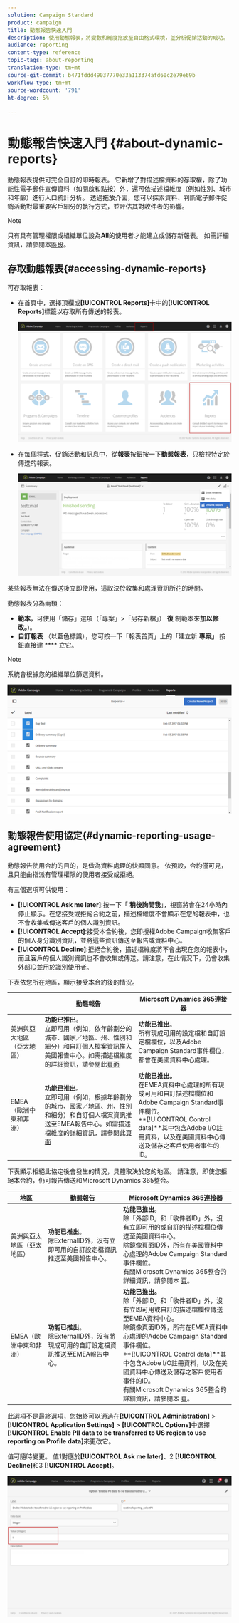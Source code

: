 ```yaml
---
solution: Campaign Standard
product: campaign
title: 動態報告快速入門
description: 使用動態報表，將變數和維度拖放至自由格式環境，並分析促銷活動的成功。
audience: reporting
content-type: reference
topic-tags: about-reporting
translation-type: tm+mt
source-git-commit: b471fddd49037770e33a113374afd60c2e79e69b
workflow-type: tm+mt
source-wordcount: '791'
ht-degree: 5%

---
```



# 動態報告快速入門 {#about-dynamic-reports}

動態報表提供可完全自訂的即時報表。 它新增了對描述檔資料的存取權，除了功能性電子郵件宣傳資料（如開啟和點按）外，還可依描述檔維度（例如性別、城市和年齡）進行人口統計分析。 透過拖放介面，您可以探索資料、判斷電子郵件促銷活動對最重要客戶細分的執行方式，並評估其對收件者的影響。

>[!NOTE]
>
>只有具有管理權限或組織單位設為&#x200B;**All**&#x200B;的使用者才能建立或儲存新報表。 如需詳細資訊，請參閱本[區段](../../administration/using/users-management.md)。

## 存取動態報表{#accessing-dynamic-reports}

可存取報表：

* 在首頁中，選擇頂欄或&#x200B;**[!UICONTROL Reports]**&#x200B;卡中的&#x200B;**[!UICONTROL Reports]**&#x200B;標籤以存取所有傳送的報表。

   ![](assets/campaign_reports_access.png)

* 在每個程式、促銷活動和訊息中，從&#x200B;**報表**&#x200B;按鈕按一下&#x200B;**動態報表**，只檢視特定於傳送的報表。

   ![](assets/campaign_reports_description.png)

某些報表無法在傳送後立即使用，這取決於收集和處理資訊所花的時間。

動態報表分為兩類：

* **範本**，可使用「儲存」選項（「專案」>「另存新檔」） **復** 制範本來&#x200B;**加以修改。**)。
* **自訂報表** （以藍色標識），您可按一下「報表首頁」上的「建立新 **專案」** 按鈕直接建 **** 立它。

>[!NOTE]
>
>系統會根據您的組織單位篩選資料。

![](assets/dynamic_report_overview.png)

## 動態報告使用協定{#dynamic-reporting-usage-agreement}

動態報告使用合約的目的，是做為資料處理的快顯同意。 依預設，合約僅可見，且只能由指派有管理權限的使用者接受或拒絕。

有三個選項可供使用：

* **[!UICONTROL Ask me later]**:按一下「 **稍後詢問我**」，視窗將會在24小時內停止顯示。在您接受或拒絕合約之前，描述檔維度不會顯示在您的報表中，也不會收集或傳送客戶的個人識別資訊。
* **[!UICONTROL Accept]**:接受本合約後，您即授權Adobe Campaign收集客戶的個人身分識別資訊，並將這些資訊傳送至報告或資料中心。
* **[!UICONTROL Decline]**:拒絕合約後，描述檔維度將不會出現在您的報表中，而且客戶的個人識別資訊也不會收集或傳送。請注意，在此情況下，仍會收集外部ID並用於識別使用者。

下表依您所在地區，顯示接受本合約後的情況。

|  | 動態報告 | Microsoft Dynamics 365連接器 |
|---|---|---|
| 美洲與亞太地區（亞太地區） | **功能已推出**。<br>立即可用（例如，依年齡劃分的城市、國家／地區、州、性別和細分）和自訂個人檔案資訊推入美國報告中心。如需描述檔維度的詳細資訊，請參閱此[頁面](../../reporting/using/list-of-components-.md) | **功能已推出**。<br>所有現成可用的設定檔和自訂設定檔欄位，以及Adobe Campaign Standard事件欄位，都會在美國資料中心處理。 |
| EMEA（歐洲中東和非洲） | **功能已推出**。<br>立即可用（例如，根據年齡劃分的城市、國家／地區、州、性別和細分）和自訂個人檔案資訊推送至EMEA報告中心。如需描述檔維度的詳細資訊，請參閱此[頁面](../../reporting/using/list-of-components-.md) | **功能已推出。** <br>在EMEA資料中心處理的所有現成可用和自訂描述檔欄位和Adobe Campaign Standard事件欄位。<br>**[!UICONTROL Control data]**其中包含Adobe I/O註冊資料，以及在美國資料中心傳送及儲存之客戶使用者事件的ID。 |

下表顯示拒絕此協定後會發生的情況，具體取決於您的地區。 請注意，即使您拒絕本合約，仍可報告傳送和Microsoft Dynamics 365整合。

| 地區 | 動態報告 | Microsoft Dynamics 365連接器 |
|---|---|---|
| 美洲與亞太地區（亞太地區） | **功能已推出**。<br> 除ExternalID外，沒有立即可用的自訂設定檔資訊推送至美國報告中心。 | **功能已推出**。<br>除「外部ID」和「收件者ID」外，沒有立即可用的或自訂的描述檔欄位傳送至美國資料中心。<br>除鏡像頁面ID外，所有在美國資料中心處理的Adobe Campaign Standard事件欄位。<br>有關Microsoft Dynamics 365整合的詳細資訊，請參閱本 [頁](../../integrating/using/d365-acs-get-started.md)。 |
| EMEA（歐洲中東和非洲） | **功能已推出**。<br>除ExternalID外，沒有將現成可用的自訂設定檔資訊推送至EMEA報告中心。 | **功能已推出。** <br>除「外部ID」和「收件者ID」外，沒有立即可用或自訂的描述檔欄位傳送至EMEA資料中心。<br>除鏡像頁面ID外，所有在EMEA資料中心處理的Adobe Campaign Standard事件欄位。<br>**[!UICONTROL Control data]**其中包含Adobe I/O註冊資料，以及在美國資料中心傳送及儲存之客戶使用者事件的ID。<br>有關Microsoft Dynamics 365整合的詳細資訊，請參閱本 [頁](../../integrating/using/d365-acs-get-started.md)。 |

此選項不是最終選項，您始終可以通過在&#x200B;**[!UICONTROL Administration]** > **[!UICONTROL Application Settings]** > **[!UICONTROL Options]**&#x200B;中選擇&#x200B;**[!UICONTROL Enable PII data to be transferred to US region to use reporting on Profile data]**&#x200B;來更改它。

值可隨時變更。 值1對應於&#x200B;**[!UICONTROL Ask me later]**、2 **[!UICONTROL Decline]**&#x200B;和3 **[!UICONTROL Accept]**。

![](assets/pii_window_2.png)
